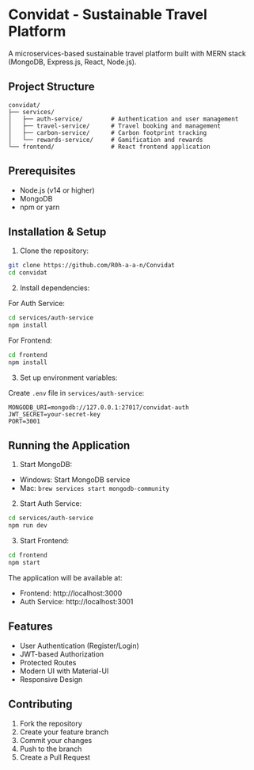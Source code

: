 # Convidat - Sustainable Travel Platform

A microservices-based sustainable travel platform built with MERN stack (MongoDB, Express.js, React, Node.js).

## Project Structure

```
convidat/
├── services/
│   ├── auth-service/        # Authentication and user management
│   ├── travel-service/      # Travel booking and management
│   ├── carbon-service/      # Carbon footprint tracking
│   └── rewards-service/     # Gamification and rewards
└── frontend/                # React frontend application
```

## Prerequisites

- Node.js (v14 or higher)
- MongoDB
- npm or yarn

## Installation & Setup

1. Clone the repository:
```bash
git clone https://github.com/R0h-a-a-n/Convidat
cd convidat
```

2. Install dependencies:

For Auth Service:
```bash
cd services/auth-service
npm install
```

For Frontend:
```bash
cd frontend
npm install
```

3. Set up environment variables:

Create `.env` file in `services/auth-service`:
```
MONGODB_URI=mongodb://127.0.0.1:27017/convidat-auth
JWT_SECRET=your-secret-key
PORT=3001
```

## Running the Application

1. Start MongoDB:
- Windows: Start MongoDB service
- Mac: `brew services start mongodb-community`

2. Start Auth Service:
```bash
cd services/auth-service
npm run dev
```

3. Start Frontend:
```bash
cd frontend
npm start
```

The application will be available at:
- Frontend: http://localhost:3000
- Auth Service: http://localhost:3001

## Features

- User Authentication (Register/Login)
- JWT-based Authorization
- Protected Routes
- Modern UI with Material-UI
- Responsive Design

## Contributing

1. Fork the repository
2. Create your feature branch
3. Commit your changes
4. Push to the branch
5. Create a Pull Request 
